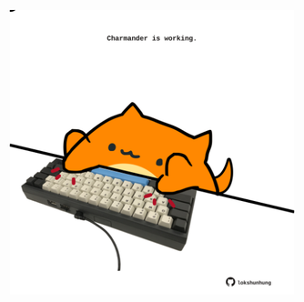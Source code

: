<!-- built at 28/07/2023, 23:00:56 UTC -->
<p align="center">
  <img width="500" height="500" src="./ReadmeImage.svg">
</p>

